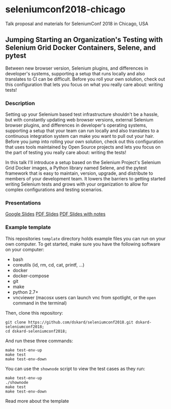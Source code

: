 # seleniumconf2018-chicago
Talk proposal and materials for SeleniumConf 2018 in Chicago, USA

## Jumping Starting an Organization's Testing with Selenium Grid Docker Containers, Selene, and pytest

Between new browser version, Selenium plugins, and differences in developer's
systems, supporting a setup that runs locally and also translates to CI can be
difficult. Before you roll your own solution, check out this configuration that
lets you focus on what you really care about: writing tests!


### Description

Setting up your Selenium based test infrastructure shouldn't be a hassle, but with constantly updating web browser versions, external Selenium browser plugins, and differences in developer's operating systems, supporting a setup that your team can run locally and also translates to a continuous integration system can make you want to pull out your hair. Before you jump into rolling your own solution, check out this configuration that uses tools maintained by Open Source projects and lets you focus on the part of testing you really care about: writing the tests!

In this talk I'll introduce a setup based on the Selenium Project's Selenium Grid Docker images, a Python library named Selene, and the  pytest framework that is easy to maintain, version, upgrade, and distribute to members of your development team. It lowers the barriers to getting started writing Selenium tests and grows with your organization to allow for complex configurations and testing scenarios.

### Presentations

[Google Slides]()
[PDF Slides]()
[PDF Slides with notes]()

### Example template

This repositories `template` directory holds example files you can run on your
own computer. To get started, make sure you have the following software on your
computer:
  * bash
  * coreutils (id, rm, cd, cat, printf, ...)
  * docker
  * docker-compose
  * git
  * make
  * python 2.7+
  * vncviewer (macosx users can launch vnc from spotlight, or the ```open```
    command in the terminal)

Then, clone this repository:

```
git clone https://github.com/dskard/seleniumconf2018.git dskard-seleniumconf2018;
cd dskard-seleniumconf2018;
```

And run these three commands:
```
make test-env-up
make test
make test-env-down
```

You can use the `shownode` script to view the test cases as they run:
```
make test-env-up
./shownode
make test
make test-env-down
```

Read more about the template
